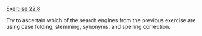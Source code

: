 [Exercise 22.8](22-8/)

Try to ascertain which of the search engines from the previous exercise
are using case folding, stemming, synonyms, and spelling correction.
